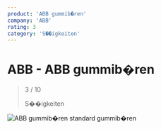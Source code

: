 ```yaml
---
product: 'ABB gummib�ren'
company: 'ABB'
rating: 3
category: 'S��igkeiten'
---
```


# ABB - ABB gummib�ren
>
> 3 / 10
>
> S��igkeiten

![ABB gummib�ren](assets\abb-abb-gummib�ren-04343015-3b2a-4e31-a5ae-8efc0758f2a6.jpg)
standard gummib�ren
